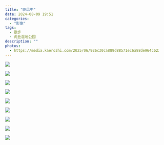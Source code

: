 ```yaml
---
title: "晚风中"
date: 2024-08-09 19:51
categories: 
  - "影像"
tags: 
  - 散步
  - 虎丘湿地公园
description: ""
photos:
  - https://media.kaerozhi.com/2025/06/926c30ca889d88571ec6a88de964c623.webp
---
```

![](https://media.kaerozhi.com/2025/06/07398867ba8c1fd4e3566f511744faec.webp)

![](https://media.kaerozhi.com/2025/06/1729266195d320de13bbb09da0ebfd32.webp)

![](https://media.kaerozhi.com/2025/06/d578a52e0cc8bc3e2983552544c784cf.webp)

![](https://media.kaerozhi.com/2025/06/1d690fa6a334209027d8785aca0bdf3f.webp)

![](https://media.kaerozhi.com/2025/06/89e87f7bf9e51d3b32a3dbd592237517.webp)

![](https://media.kaerozhi.com/2025/06/b4090e66dceb45dcb759555a200ca03f.webp)

![](https://media.kaerozhi.com/2025/06/da0b531ce028011be5a5d0d7b111601e.webp)

![](https://media.kaerozhi.com/2025/06/bc0e9a0983dea9b83da55f1c87cb19c7.webp)

![](https://media.kaerozhi.com/2025/06/76747165b5e961cbe4ad985f2d266ef7.webp)